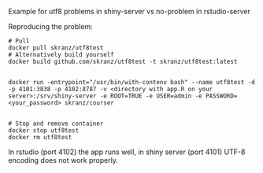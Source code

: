 Example for utf8 problems in shiny-server vs no-problem in rstudio-server

Reproducing the problem:
```
# Pull
docker pull skranz/utf8test
# Alternatively build yourself
docker build github.com/skranz/utf8test -t skranz/utf8test:latest


docker run -entrypoint="/usr/bin/with-contenv bash" --name utf8test -d -p 4101:3838 -p 4102:8787 -v <directory with app.R on your server>:/srv/shiny-server -e ROOT=TRUE -e USER=admin -e PASSWORD=<your_password> skranz/courser


# Stop and remove container
docker stop utf8test
docker rm utf8test
```
In rstudio (port 4102) the app runs well, in shiny server (port 4101) UTF-8 encoding does not work properly.